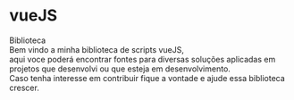 # vueJS
Biblioteca<br/>
Bem vindo a minha biblioteca de scripts vueJS, <br/>
aqui voce poderá encontrar fontes para diversas soluções aplicadas em projetos que desenvolvi ou que esteja em desenvolvimento.<br/>
Caso tenha interesse em contribuir fique a vontade e ajude essa biblioteca crescer.<br/>
